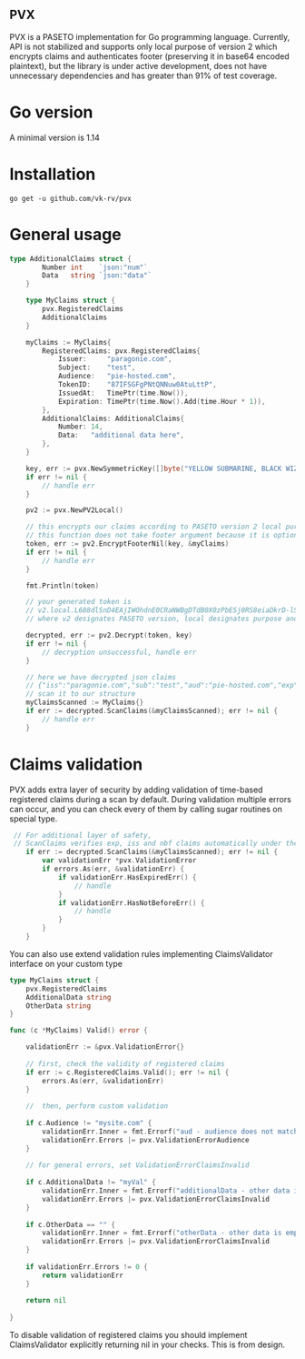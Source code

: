 ## PVX

PVX is a PASETO implementation for Go programming language.
Currently, API is not stabilized and supports only local purpose of version 2 which
encrypts claims and authenticates footer (preserving it in base64 encoded plaintext), but the library is under active development, does not have unnecessary dependencies and has greater than 91% of test coverage.

# Go version
A minimal version is 1.14

# Installation 
```
go get -u github.com/vk-rv/pvx
```

# General usage
```go
type AdditionalClaims struct {
		Number int    `json:"num"`
		Data   string `json:"data"`
	}

	type MyClaims struct {
		pvx.RegisteredClaims
		AdditionalClaims
	}

	myClaims := MyClaims{
		RegisteredClaims: pvx.RegisteredClaims{
			Issuer:     "paragonie.com",
			Subject:    "test",
			Audience:   "pie-hosted.com",
			TokenID:    "87IFSGFgPNtQNNuw0AtuLttP",
			IssuedAt:   TimePtr(time.Now()),
			Expiration: TimePtr(time.Now().Add(time.Hour * 1)),
		},
		AdditionalClaims: AdditionalClaims{
			Number: 14,
			Data:   "additional data here",
		},
	}

	key, err := pvx.NewSymmetricKey([]byte("YELLOW SUBMARINE, BLACK WIZARDRY")) // must be 32 bytes
	if err != nil {
		// handle err
	}

	pv2 := pvx.NewPV2Local()

	// this encrypts our claims according to PASETO version 2 local purpose algorithm
	// this function does not take footer argument because it is optional in PASETO
	token, err := pv2.EncryptFooterNil(key, &myClaims)
	if err != nil {
		// handle err
	}

	fmt.Println(token)

	// your generated token is
	// v2.local.L688dlSnD4EAjIWOhdnE0CRaNWBgDTdB0X0zPbESj0RS8eiaDkrD-lS2xaNMskbOK0rQyTtZCzkHEZB6sj7sGyjLUtI2TyCUFZim8LLK6TIRRN-yzgc6MQYYWtHPCrHgMnhX50yqhpvH0zA2zgwsLOfYpUrT_YrIaOKZRNg7PC7wH9sSOp7Prz2lM8-Xq2Jdc6bO6i_JBROh0l_jhnAoeQZn6OGjnWGKW5BDmBPmxNL80s87YLNOLYU-2IG7Y0FflKeYOqwIWSlEJaCZbA63D39K7rDppec6IXC_uYeFWrCaqGidqImhSVrTcscxI62aHHj5ohxtk_I6lrZHQQ
	// where v2 designates PASETO version, local designates purpose and the last part is base64-encoded ciphertext among with nonce, so that nobody can't decrypt it without your key

	decrypted, err := pv2.Decrypt(token, key)
	if err != nil {
		// decryption unsuccessful, handle err
	}

	// here we have decrypted json claims
	// {"iss":"paragonie.com","sub":"test","aud":"pie-hosted.com","exp":"2021-01-12T18:35:17.73122+03:00","iat":"2021-01-12T17:35:17.73122+03:00","jti":"87IFSGFgPNtQNNuw0AtuLttP","num":14,"data":"additional data here"}
	// scan it to our structure
	myClaimsScanned := MyClaims{}
	if err := decrypted.ScanClaims(&myClaimsScanned); err != nil {
		// handle err
	}
```

# Claims validation 
PVX adds extra layer of security by adding validation of time-based registered claims during a scan by default.
During validation multiple errors can occur, and you can check every of them by calling sugar routines on special type.
```go
 // For additional layer of safety, 
 // ScanClaims verifies exp, iss and nbf claims automatically under the hood and you can check whether validation error occurred or not
	if err := decrypted.ScanClaims(&myClaimsScanned); err != nil {
		var validationErr *pvx.ValidationError
		if errors.As(err, &validationErr) {
			if validationErr.HasExpiredErr() {
				// handle 
			}
			if validationErr.HasNotBeforeErr() {
				// handle 
			}
		}
	}
```

You can also use extend validation rules implementing ClaimsValidator interface on your custom type
```go
type MyClaims struct {
	pvx.RegisteredClaims
	AdditionalData string
	OtherData string 
} 

func (c *MyClaims) Valid() error {

	validationErr := &pvx.ValidationError{}
	
	// first, check the validity of registered claims
	if err := c.RegisteredClaims.Valid(); err != nil {
		errors.As(err, &validationErr)
	}
	
	//  then, perform custom validation
	
	if c.Audience != "mysite.com" {
		validationErr.Inner = fmt.Errorf("aud - audience does not match: %w", validationErr.Inner)
		validationErr.Errors |= pvx.ValidationErrorAudience
	}
	
	// for general errors, set ValidationErrorClaimsInvalid
	
	if c.AdditionalData != "myVal" {
		validationErr.Inner = fmt.Errorf("additionalData - other data is empty: %w", validationErr.Inner)
		validationErr.Errors |= pvx.ValidationErrorClaimsInvalid
	}
	
	if c.OtherData == "" {
		validationErr.Inner = fmt.Errorf("otherData - other data is empty: %w", validationErr.Inner)
		validationErr.Errors |= pvx.ValidationErrorClaimsInvalid
	}
	
	if validationErr.Errors != 0 {
		return validationErr
	}
	
	return nil 
	
}

```

To disable validation of registered claims you should implement ClaimsValidator explicitly returning nil in your checks.
This is from design. 
